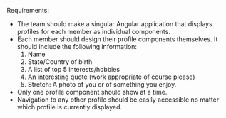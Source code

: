 Requirements: 
*	The team should make a singular Angular application that displays profiles for each member as individual components. 
*	Each member should design their profile components themselves. It should include the following information: 
    1.	Name
    2.	State/Country of birth
    3.	A list of top 5 interests/hobbies
    4.	An interesting quote (work appropriate of course please)
    5.	Stretch: A photo of you or of something you enjoy. 
*	Only one profile component should show at a time. 
*	Navigation to any other profile should be easily accessible no matter which profile is currently displayed. 

